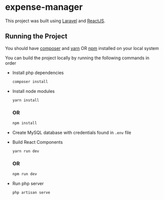 # expense-manager

This project was built using [Laravel](https://www.laravel.com) and [ReactJS](https://reactjs.org).

## Running the Project

You should have [composer](https://getcomposer.org) and [yarn](https://yarnpkg.com) OR [npm](https://www.npmjs.org) installed on your local system

You can build the project locally by running the following commands in order

-   Install php dependencies


    ```php
    composer install
    ```

-   Install node modules

    ```php
    yarn install
    ```
    
    ### OR
    
    ```php
    npm install
    ```

-   Create MySQL database with credentials found in <code>.env</code> file

-   Build React Components

    ```php
    yarn run dev
    ```
     
    ### OR
    
    ```php
    npm run dev
    ```

-   Run php server
    ```php
    php artisan serve
    ```
